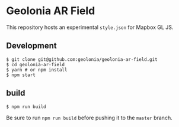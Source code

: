 # Geolonia AR Field

This repository hosts an experimental `style.json` for Mapbox GL JS.

## Development

```shell
$ git clone git@github.com:geolonia/geolonia-ar-field.git
$ cd geolonia-ar-field
$ yarn # or npm install
$ npm start
```

## build

```shell
$ npm run build
```

Be sure to run `npm run build` before pushing it to the `master` branch.
